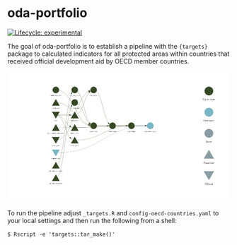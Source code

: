 
<!-- README.md is generated from README.Rmd. Please edit that file -->

# oda-portfolio

<!-- badges: start -->

[![Lifecycle:
experimental](https://img.shields.io/badge/lifecycle-experimental-orange.svg)](https://www.tidyverse.org/lifecycle/#experimental)
<!-- badges: end -->

The goal of oda-portfolio is to establish a pipeline with the
`{targets}` package to calculated indicators for all protected areas
within countries that received official development aid by OECD member
countries.

![](README_files/figure-gfm/targets-1.png)<!-- -->

To run the pipeline adjust `_targets.R` and `config-oecd-countries.yaml`
to your local settings and then run the following from a shell:

``` shell
$ Rscript -e 'targets::tar_make()'
```
